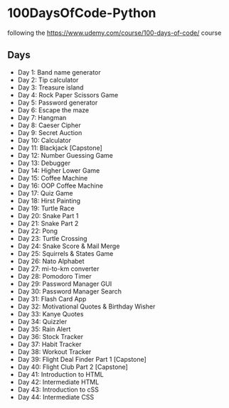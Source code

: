 # 100DaysOfCode-Python
following the https://www.udemy.com/course/100-days-of-code/ course

## Days
- Day 1: Band name generator
- Day 2: Tip calculator
- Day 3: Treasure island
- Day 4: Rock Paper Scissors Game
- Day 5: Password generator
- Day 6: Escape the maze
- Day 7: Hangman
- Day 8: Caeser Cipher
- Day 9: Secret Auction
- Day 10: Calculator
- Day 11: Blackjack [Capstone]
- Day 12: Number Guessing Game
- Day 13: Debugger
- Day 14: Higher Lower Game
- Day 15: Coffee Machine
- Day 16: OOP Coffee Machine
- Day 17: Quiz Game
- Day 18: Hirst Painting
- Day 19: Turtle Race
- Day 20: Snake Part 1
- Day 21: Snake Part 2
- Day 22: Pong
- Day 23: Turtle Crossing
- Day 24: Snake Score & Mail Merge
- Day 25: Squirrels & States Game
- Day 26: Nato Alphabet
- Day 27: mi-to-km converter
- Day 28: Pomodoro Timer
- Day 29: Password Manager GUI
- Day 30: Password Manager Search
- Day 31: Flash Card App
- Day 32: Motivational Quotes & Birthday Wisher
- Day 33: Kanye Quotes
- Day 34: Quizzler
- Day 35: Rain Alert
- Day 36: Stock Tracker
- Day 37: Habit Tracker
- Day 38: Workout Tracker
- Day 39: Flight Deal Finder Part 1 [Capstone]
- Day 40: Flight Club Part 2 [Capstone]
- Day 41: Introduction to HTML
- Day 42: Intermediate HTML
- Day 43: Introduction to cSS
- Day 44: Intermediate CSS

